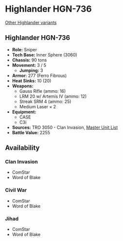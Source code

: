 # Highlander HGN-736

[Other Highlander variants](../highlander.md)

## Highlander HGN-736
- **Role:** Sniper
- **Tech Base:** Inner Sphere (3060)
- **Chassis:** 90 tons
- **Movement:** 3 / 5
  - **Jumping:** 3
- **Armor:** 277 (Ferro Fibrous)
- **Heat Sinks:** 10 (20)
- **Weapons:**
  - Gauss Rifle (ammo: 16)
  - LRM 20 w/ Artemis IV (ammo: 12)
  - Streak SRM 4 (ammo: 25)
  - Medium Laser × 2
- **Equipment:**
  - CASE
  - C3i
- **Sources:** TRO 3050 - Clan Invasion, [Master Unit List](http://masterunitlist.info/Unit/Details/1521/highlander-hgn-736)
- **Battle Value:** 2255

## Availability

### Clan Invasion
- ComStar
- Word of Blake

### Civil War
- ComStar
- Word of Blake

### Jihad
- ComStar
- Word of Blake

